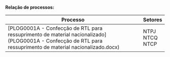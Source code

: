 **Relação de processos:**

| Processo | Setores |
| ----     | ----    |
| [PLOG0001A - Confecção de RTL para ressuprimento de material nacionalizado](PLOG0001A - Confecção de RTL para ressuprimento de material nacionalizado.docx) | NTPJ <br> NTCQ <br> NTCP  |

